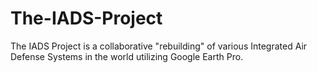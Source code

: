 # The-IADS-Project
The IADS Project is a collaborative "rebuilding" of various Integrated Air Defense Systems in the world utilizing Google Earth Pro.
